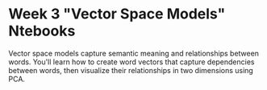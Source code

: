 # Week 3 "Vector Space Models" Ntebooks


Vector space models capture semantic meaning and relationships between words. You'll learn how to create word vectors that capture dependencies between words, then visualize their relationships in two dimensions using PCA.

